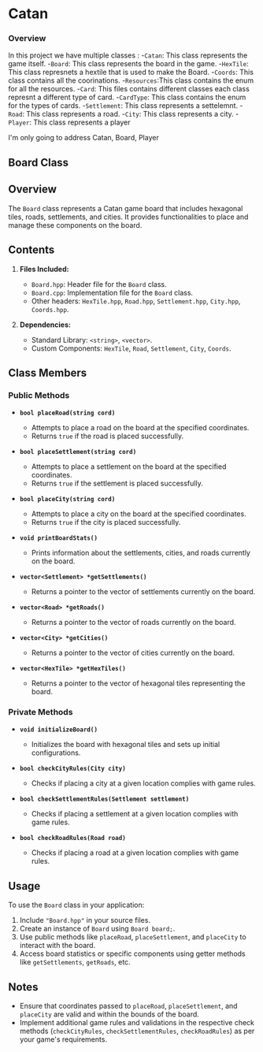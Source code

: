 # Catan 

### Overview
In this project we have multiple classes :
-`Catan`: This class represents the game itself.
-`Board`: This class represents the board in the game.
-`HexTile`: This class represnets a hextile that is used to make the Board.
-`Coords`: This class contains all the coorinations.
-`Resources`:This class contains the enum for all the resources.
-`Card`: This files contains different classes each class represnt a different type of card.
-`CardType`: This class contains the enum for the types of cards.
-`Settlement`: This class represents a settelemnt.
-`Road`: This class represents a road.
-`City`: This class represents a city.
-`Player`: This class represents a player

I'm only going to address Catan, Board, Player

## Board Class

## Overview

The `Board` class represents a Catan game board that includes hexagonal tiles, roads, settlements, and cities. It provides functionalities to place and manage these components on the board.

## Contents

1. **Files Included:**
   - `Board.hpp`: Header file for the `Board` class.
   - `Board.cpp`: Implementation file for the `Board` class.
   - Other headers: `HexTile.hpp`, `Road.hpp`, `Settlement.hpp`, `City.hpp`, `Coords.hpp`.

2. **Dependencies:**
   - Standard Library: `<string>`, `<vector>`.
   - Custom Components: `HexTile`, `Road`, `Settlement`, `City`, `Coords`.

## Class Members

### Public Methods

- **`bool placeRoad(string cord)`**
  - Attempts to place a road on the board at the specified coordinates.
  - Returns `true` if the road is placed successfully.

- **`bool placeSettlement(string cord)`**
  - Attempts to place a settlement on the board at the specified coordinates.
  - Returns `true` if the settlement is placed successfully.

- **`bool placeCity(string cord)`**
  - Attempts to place a city on the board at the specified coordinates.
  - Returns `true` if the city is placed successfully.

- **`void printBoardStats()`**
  - Prints information about the settlements, cities, and roads currently on the board.

- **`vector<Settlement> *getSettlements()`**
  - Returns a pointer to the vector of settlements currently on the board.

- **`vector<Road> *getRoads()`**
  - Returns a pointer to the vector of roads currently on the board.

- **`vector<City> *getCities()`**
  - Returns a pointer to the vector of cities currently on the board.

- **`vector<HexTile> *getHexTiles()`**
  - Returns a pointer to the vector of hexagonal tiles representing the board.

### Private Methods

- **`void initializeBoard()`**
  - Initializes the board with hexagonal tiles and sets up initial configurations.

- **`bool checkCityRules(City city)`**
  - Checks if placing a city at a given location complies with game rules.

- **`bool checkSettlementRules(Settlement settlement)`**
  - Checks if placing a settlement at a given location complies with game rules.

- **`bool checkRoadRules(Road road)`**
  - Checks if placing a road at a given location complies with game rules.

## Usage

To use the `Board` class in your application:

1. Include `"Board.hpp"` in your source files.
2. Create an instance of `Board` using `Board board;`.
3. Use public methods like `placeRoad`, `placeSettlement`, and `placeCity` to interact with the board.
4. Access board statistics or specific components using getter methods like `getSettlements`, `getRoads`, etc.

## Notes

- Ensure that coordinates passed to `placeRoad`, `placeSettlement`, and `placeCity` are valid and within the bounds of the board.
- Implement additional game rules and validations in the respective check methods (`checkCityRules`, `checkSettlementRules`, `checkRoadRules`) as per your game's requirements.
